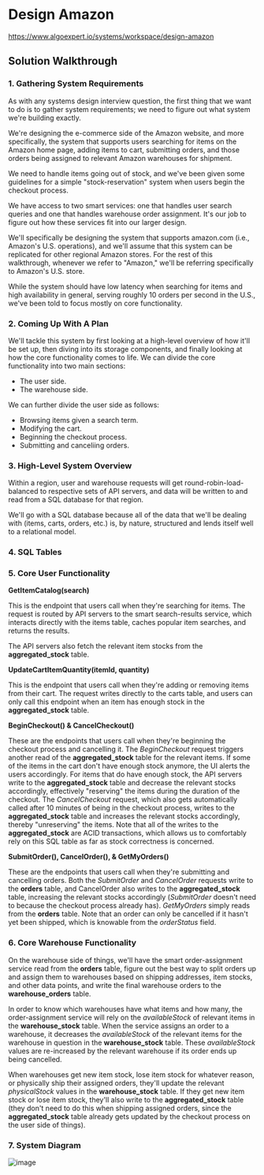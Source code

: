 # Design Amazon

https://www.algoexpert.io/systems/workspace/design-amazon

## Solution Walkthrough

### 1. Gathering System Requirements
As with any systems design interview question, the first thing that we want to do is to gather system requirements; we need to figure out what system we're building exactly.

We're designing the e-commerce side of the Amazon website, and more specifically, the system that supports users searching for items on the Amazon home page, adding items to cart, submitting orders, and those orders being assigned to relevant Amazon warehouses for shipment.

We need to handle items going out of stock, and we've been given some guidelines for a simple "stock-reservation" system when users begin the checkout process.

We have access to two smart services: one that handles user search queries and one that handles warehouse order assignment. It's our job to figure out how these services fit into our larger design.

We'll specifically be designing the system that supports amazon.com (i.e., Amazon's U.S. operations), and we'll assume that this system can be replicated for other regional Amazon stores. For the rest of this walkthrough, whenever we refer to "Amazon," we'll be referring specifically to Amazon's U.S. store.

While the system should have low latency when searching for items and high availability in general, serving roughly 10 orders per second in the U.S., we've been told to focus mostly on core functionality.


### 2. Coming Up With A Plan
We'll tackle this system by first looking at a high-level overview of how it'll be set up, then diving into its storage components, and finally looking at how the core functionality comes to life. We can divide the core functionality into two main sections:

- The user side.
- The warehouse side.

We can further divide the user side as follows:

- Browsing items given a search term.
- Modifying the cart.
- Beginning the checkout process.
- Submitting and canceliing orders.


### 3. High-Level System Overview
Within a region, user and warehouse requests will get round-robin-load-balanced to respective sets of API servers, and data will be written to and read from a SQL database for that region.

We'll go with a SQL database because all of the data that we'll be dealing with (items, carts, orders, etc.) is, by nature, structured and lends itself well to a relational model.


### 4. SQL Tables


### 5. Core User Functionality
**GetItemCatalog(search)**

This is the endpoint that users call when they're searching for items. The request is routed by API servers to the smart search-results service, which interacts directly with the items table, caches popular item searches, and returns the results.

The API servers also fetch the relevant item stocks from the **aggregated_stock** table.

**UpdateCartItemQuantity(itemId, quantity)**

This is the endpoint that users call when they're adding or removing items from their cart. The request writes directly to the carts table, and users can only call this endpoint when an item has enough stock in the **aggregated_stock** table.

**BeginCheckout() & CancelCheckout()**

These are the endpoints that users call when they're beginning the checkout process and cancelling it. The *BeginCheckout* request triggers another read of the **aggregated_stock** table for the relevant items. If some of the items in the cart don't have enough stock anymore, the UI alerts the users accordingly. For items that do have enough stock, the API servers write to the **aggregated_stock** table and decrease the relevant stocks accordingly, effectively "reserving" the items during the duration of the checkout. The *CancelCheckout* request, which also gets automatically called after 10 minutes of being in the checkout process, writes to the **aggregated_stock** table and increases the relevant stocks accordingly, thereby "unreserving" the items. Note that all of the writes to the **aggregated_stock** are ACID transactions, which allows us to comfortably rely on this SQL table as far as stock correctness is concerned.

**SubmitOrder(), CancelOrder(), & GetMyOrders()**

These are the endpoints that users call when they're submitting and cancelling orders. Both the *SubmitOrder* and *CancelOrder* requests write to the **orders** table, and CancelOrder also writes to the **aggregated_stock** table, increasing the relevant stocks accordingly (*SubmitOrder* doesn't need to because the checkout process already has). *GetMyOrders* simply reads from the **orders** table. Note that an order can only be cancelled if it hasn't yet been shipped, which is knowable from the *orderStatus* field.


### 6. Core Warehouse Functionality
On the warehouse side of things, we'll have the smart order-assignment service read from the **orders** table, figure out the best way to split orders up and assign them to warehouses based on shipping addresses, item stocks, and other data points, and write the final warehouse orders to the **warehouse_orders** table.

In order to know which warehouses have what items and how many, the order-assignment service will rely on the *availableStock* of relevant items in the **warehouse_stock** table. When the service assigns an order to a warehouse, it decreases the *availableStock* of the relevant items for the warehouse in question in the **warehouse_stock** table. These *availableStock* values are re-increased by the relevant warehouse if its order ends up being cancelled.

When warehouses get new item stock, lose item stock for whatever reason, or physically ship their assigned orders, they'll update the relevant *physicalStock* values in the **warehouse_stock** table. If they get new item stock or lose item stock, they'll also write to the **aggregated_stock** table (they don't need to do this when shipping assigned orders, since the **aggregated_stock** table already gets updated by the checkout process on the user side of things).


### 7. System Diagram
![image](https://assets.algoexpert.io/course-assets/systemsexpert/amazon-system-diagram.svg)